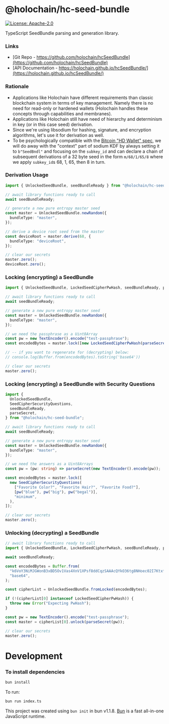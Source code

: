 # @holochain/hc-seed-bundle

[![License: Apache-2.0](https://img.shields.io/badge/License-Apache%202.0-blue.svg)](https://www.apache.org/licenses/LICENSE-2.0)

TypeScript SeedBundle parsing and generation library.

### Links

- [Git Repo - https://github.com/holochain/hcSeedBundle](https://github.com/holochain/hcSeedBundle)
- [API Documentation - https://holochain.github.io/hcSeedBundle/](https://holochain.github.io/hcSeedBundle/)

### Rationale

- Applications like Holochain have different requirements than classic blockchain system in terms of key management. Namely there is no need for read-only or hardened wallets (Holochain handles these concepts through capabilities and membranes).
- Applications like Holochain still have need of hierarchy and determinism in key (or in this case seed) derivation.
- Since we're using libsodium for hashing, signature, and encryption algorithms, let's use it for derivation as well.
- To be psychologically compatible with the [Bitcoin "HD Wallet" spec](https://github.com/bitcoin/bips/blob/master/bip-0032.mediawiki), we will do away with the "context" part of sodium KDF by always setting it to `b"SeedBndl"` and focusing on the `subkey_id` and can declare a chain of subsequent derivations of a 32 byte seed in the form `m/68/1/65/8` where we apply `subkey_id`s 68, 1, 65, then 8 in turn.

### Derivation Usage

```typescript
import { UnlockedSeedBundle, seedBundleReady } from "@holochain/hc-seed-bundle";

// await library functions ready to call
await seedBundleReady;

// generate a new pure entropy master seed
const master = UnlockedSeedBundle.newRandom({
  bundleType: "master",
});

// derive a device root seed from the master
const deviceRoot = master.derive(68, {
  bundleType: "deviceRoot",
});

// clear our secrets
master.zero();
deviceRoot.zero();
```

### Locking (encrypting) a SeedBundle

```typescript
import { UnlockedSeedBundle, LockedSeedCipherPwHash, seedBundleReady, parseSecret } from "@holochain/hc-seed-bundle";

// await library functions ready to call
await seedBundleReady;

// generate a new pure entropy master seed
const master = UnlockedSeedBundle.newRandom({
  bundleType: "master",
});

// we need the passphrase as a Uint8Array
const pw = new TextEncoder().encode("test-passphrase");
const encodedBytes = master.lock([new LockedSeedCipherPwHash(parseSecret(pw), "minimum")]);

// -- if you want to regenerate for (decrypting) below:
// console.log(Buffer.from(encodedBytes).toString('base64'))

// clear our secrets
master.zero();
```

### Locking (encrypting) a SeedBundle with Security Questions

```typescript
import {
  UnlockedSeedBundle,
  SeedCipherSecurityQuestions,
  seedBundleReady,
  parseSecret,
} from "@holochain/hc-seed-bundle";

// await library functions ready to call
await seedBundleReady;

// generate a new pure entropy master seed
const master = UnlockedSeedBundle.newRandom({
  bundleType: "master",
});

// we need the answers as a Uint8Arrays
const pw = (pw: string) => parseSecret(new TextEncoder().encode(pw));

const encodedBytes = master.lock([
  new SeedCipherSecurityQuestions(
    ["Favorite Color?", "Favorite Hair?", "Favorite Food?"],
    [pw("blue"), pw("big"), pw("begal")],
    "minimum",
  ),
]);

// clear our secrets
master.zero();
```

### Unlocking (decrypting) a SeedBundle

```typescript
// await library functions ready to call
import { UnlockedSeedBundle, LockedSeedCipherPwHash, seedBundleReady, parseSecret } from "@holochain/hc-seed-bundle";

await seedBundleReady;

const encodedBytes = Buffer.from(
  "k6VoY3NiMJGWonB3xBD5Ov1Vas4XnV1XPsf8ddCqzSAAAcQYkO36tg8NHoec02I7KtxfX+ZnmBzIz+SoxDFDNfr4/9811ugf18FiRSywOyVagFHIRTyrfV3jZLRt6W0r7WuepaQLjlFu4jgVMrd2xBOBqmJ1bmRsZVR5cGWmbWFzdGVy",
  "base64",
);

const cipherList = UnlockedSeedBundle.fromLocked(encodedBytes);

if (!(cipherList[0] instanceof LockedSeedCipherPwHash)) {
  throw new Error("Expecting PwHash");
}

const pw = new TextEncoder().encode("test-passphrase");
const master = cipherList[0].unlock(parseSecret(pw));

// clear our secrets
master.zero();
```

# Development

### To install dependencies

```bash
bun install
```

To run:

```bash
bun run index.ts
```

This project was created using `bun init` in bun v1.1.8. [Bun](https://bun.sh) is a fast all-in-one JavaScript runtime.
